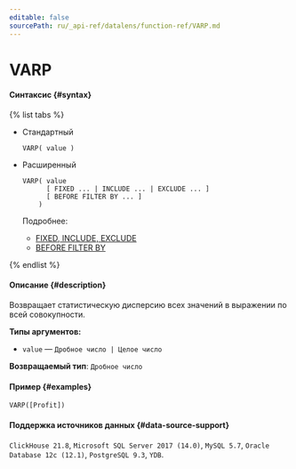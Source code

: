 ```yaml
---
editable: false
sourcePath: ru/_api-ref/datalens/function-ref/VARP.md
---
```


# VARP



#### Синтаксис {#syntax}

{% list tabs %}

- Стандартный

  ```
  VARP( value )
  ```

- Расширенный

  ```
  VARP( value
        [ FIXED ... | INCLUDE ... | EXCLUDE ... ]
        [ BEFORE FILTER BY ... ]
      )
  ```

  Подробнее:
  - [FIXED, INCLUDE, EXCLUDE](aggregation-functions.md#syntax-lod)
  - [BEFORE FILTER BY](aggregation-functions.md#syntax-before-filter-by)

{% endlist %}

#### Описание {#description}
Возвращает статистическую дисперсию всех значений в выражении по всей совокупности.

**Типы аргументов:**
- `value` — `Дробное число | Целое число`


**Возвращаемый тип**: `Дробное число`

#### Пример {#examples}

```
VARP([Profit])
```


#### Поддержка источников данных {#data-source-support}

`ClickHouse 21.8`, `Microsoft SQL Server 2017 (14.0)`, `MySQL 5.7`, `Oracle Database 12c (12.1)`, `PostgreSQL 9.3`, `YDB`.
